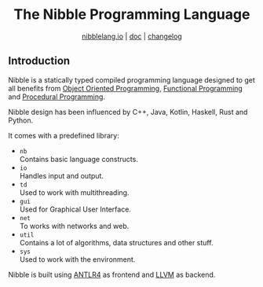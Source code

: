 <div align="center">

<h1>The Nibble Programming Language</h1>
<a href="https://github.com/NibbleSoftwareAssociation/NibbleLang">nibblelang.io</a> | 
<a href="https://github.com/NibbleSoftwareAssociation/Nibblelang/blob/main/docs/doc.md">doc</a> |
<a href="https://github.com/NibbleSoftwareAssociation/NibbleLang/blob/main/changelog.md">changelog</a>
</div>

## Introduction

Nibble is a statically typed compiled programming language designed to get all benefits
from [Object Oriented Programming](https://en.wikipedia.org/wiki/Object-oriented_programming),
[Functional Programming](https://en.wikipedia.org/wiki/Functional_programming) and
[Procedural Programming](https://en.wikipedia.org/wiki/Procedural_programming).

Nibble design has been influenced by C++, Java, Kotlin, Haskell, Rust and Python.

It comes with a predefined library:
* `nb`  
  Contains basic language constructs.
* `io`  
  Handles input and output.
* `td`    
  Used to work with multithreading.
* `gui`   
  Used for Graphical User Interface.
* `net`   
  To works with networks and web.
* `util`    
  Contains a lot of algorithms, data structures and other stuff.
* `sys`   
  Used to work with the environment.

Nibble is built using [ANTLR4](https://www.antlr.org/) as frontend and [LLVM](https://llvm.org/) as backend.

